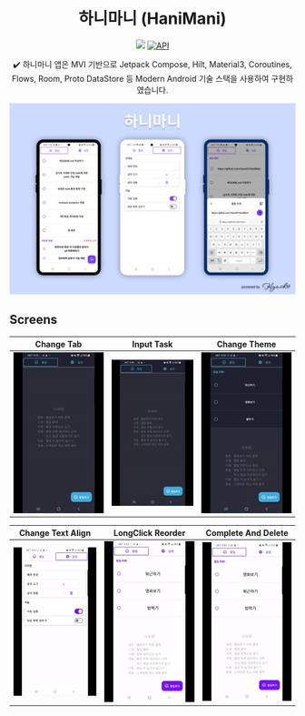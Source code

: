 <h1 align="center">하니마니 (HaniMani)</h1>

<p align="center">
    <a href="https://developer.android.com/jetpack/androidx/versions/all-channel#november_11_2022"><img src="https://img.shields.io/badge/Jetpack%20Compose-1.3.1-brightgreen"/></a>
    <a href="https://android-arsenal.com/api?level=26"><img alt="API" src="https://img.shields.io/badge/API-26%2B-brightgreen.svg?style=flat"/></a>
</p>

<p align="center">
✔️ 하니마니 앱은 MVI 기반으로 Jetpack Compose, Hilt, Material3, Coroutines, Flows, Room, Proto DataStore 등 Modern Android 기술 스택을 사용하여 구현하였습니다.
</p>

<p align="center">
    <img src="https://github.com/Hyuck9/HaniMani/blob/master/art/hanimani_cover.png?raw=true"/>
</p>

## Screens
|                                   Change Tab                                    |                                    Input Task                                     |                                    Change Theme                                     |
|:-------------------------------------------------------------------------------:|:---------------------------------------------------------------------------------:|:-----------------------------------------------------------------------------------:|
| ![](https://github.com/Hyuck9/HaniMani/blob/master/art/1_move_tab.gif?raw=true) | ![](https://github.com/Hyuck9/HaniMani/blob/master/art/2_input_task.gif?raw=true) | ![](https://github.com/Hyuck9/HaniMani/blob/master/art/3_change_theme.gif?raw=true) |

|                                  Change Text Align                                  |                               LongClick Reorder                                |                                  Complete And Delete                                   |
|:-----------------------------------------------------------------------------------:|:------------------------------------------------------------------------------:|:--------------------------------------------------------------------------------------:|
| ![](https://github.com/Hyuck9/HaniMani/blob/master/art/4_change_align.gif?raw=true) | ![](https://github.com/Hyuck9/HaniMani/blob/master/art/5_reorder.gif?raw=true) | ![](https://github.com/Hyuck9/HaniMani/blob/master/art/6_complete_delete.gif?raw=true) |
